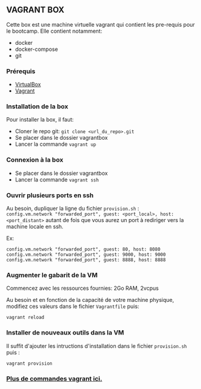 ## VAGRANT BOX

Cette box est une machine virtuelle vagrant qui contient les pre-requis pour le bootcamp. Elle contient notamment:

- docker
- docker-compose
- git


### Prérequis

- [VirtualBox](https://www.virtualbox.org/wiki/Downloads)
- [Vagrant](https://developer.hashicorp.com/vagrant/downloads?product_intent=vagrant)

### Installation de la box

Pour installer la box, il faut:

- Cloner le repo git: `git clone <url_du_repo>.git`
- Se placer dans le dossier vagrantbox
- Lancer la commande `vagrant up`

### Connexion à la box

- Se placer dans le dossier vagrantbox
- Lancer la commande `vagrant ssh`

### Ouvrir plusieurs ports en ssh

Au besoin, dupliquer la ligne du fichier `provision.sh` :  
 `config.vm.network "forwarded_port", guest: <port_local>, host: <port_distant>` autant de fois que vous aurez un port à rediriger vers la machine locale en ssh. 

Ex: 

```
config.vm.network "forwarded_port", guest: 80, host: 8080
config.vm.network "forwarded_port", guest: 9000, host: 9000 
config.vm.network "forwarded_port", guest: 8888, host: 8888 
```

### Augmenter le gabarit de la VM 

Commencez avec les ressources fournies: 2Go RAM, 2vcpus 

Au besoin  et en fonction de la capacité de votre machine physique, modifiez ces valeurs dans le fichier `Vagrantfile` puis:

`vagrant reload`

### Installer de nouveaux outils dans la VM 

Il suffit d'ajouter les intructions d'installation dans le fichier `provision.sh` puis :

`vagrant provision`

### [Plus de commandes vagrant ici.](https://gist.github.com/wpscholar/a49594e2e2b918f4d0c4)